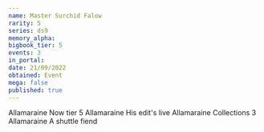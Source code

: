 ```yaml
---
name: Master Surchid Falow
rarity: 5
series: ds9
memory_alpha:
bigbook_tier: 5
events: 3
in_portal:
date: 21/09/2022
obtained: Event
mega: false
published: true
---
```


Allamaraine
Now tier 5
Allamaraine 
His edit's live
Allamaraine 
Collections 3
Allamaraine 
A shuttle fiend
